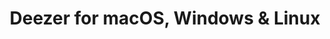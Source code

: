 ---
name: Deezer
url: 'https://www.deezer.com/login'
category: Music
title: 'Deezer for macOS, Windows & Linux'
key: deezer

---